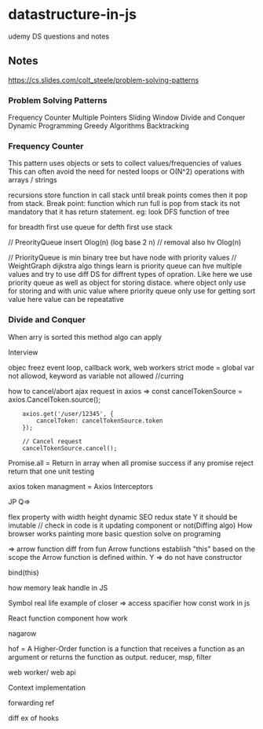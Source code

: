 # datastructure-in-js
udemy DS questions and notes

## Notes
https://cs.slides.com/colt_steele/problem-solving-patterns

### Problem Solving Patterns
Frequency Counter
Multiple Pointers
Sliding Window
Divide and Conquer
Dynamic Programming
Greedy Algorithms
Backtracking

### Frequency Counter
This pattern uses objects or sets to collect values/frequencies of values
This can often avoid the need for nested loops or O(N^2) operations with arrays / strings

recursions store function in call stack until break points comes then it pop from stack.
Break point: function which run full is pop from stack its not mandatory that it has return statement.
eg: look DFS function of tree


for breadth first use queue
for defth first use stack


// PreorityQueue insert Olog(n) (log base 2 n)
// removal also hv Olog(n)

// PriorityQueue is min binary tree but have node with priority values
// WeightGraph dijkstra algo things learn is priority queue can hve multiple values and try to use diff DS for diffrent types of opration. Like here we use priority queue as well as object for storing distace.
where object only use for storing and with unic value
where priority queue only use for getting sort value here value can be repeatative



### Divide and Conquer
When arry is sorted this method algo can apply







Interview

objec freez
event loop, callback work, web workers
strict mode = global var not allowod, keyword as variable not allowed
//curring

how to cancel/abort ajax request in axios =>
        const cancelTokenSource = axios.CancelToken.source();

        axios.get('/user/12345', {
            cancelToken: cancelTokenSource.token
        });

        // Cancel request
        cancelTokenSource.cancel();


Promise.all = Return in array when all promise success if any promise reject return that one
unit testing

axios token managment = Axios Interceptors


JP Q=>

flex property with width height dynamic
SEO
redux state Y it should be imutable // check in code is it updating component or not(Diffing algo)
How browser works painting
more basic question solve on programing


=> arrow function diff from fun 
Arrow functions establish "this" based on the scope the Arrow function is defined within.
Y => do not have constructor

bind(this)

how memory leak handle in JS

Symbol
real life example of closer => access spacifier
how const work in js

React
function component how work


nagarow

hof =  A Higher-Order function is a function that receives a function as an argument or returns the function as output.
reducer, msp, filter

web worker/ web api


Context implementation


forwarding ref


diff ex of hooks